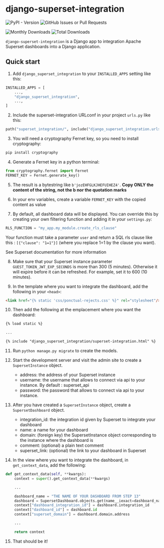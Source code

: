 # django-superset-integration

![PyPI - Version](https://img.shields.io/pypi/v/django-superset-integration)
![GitHub Issues or Pull Requests](https://img.shields.io/github/issues/B-Alica/django-superset-integration)

![Monthly Downloads](https://img.shields.io/pypi/dm/django-superset-integration)
![Total Downloads](https://img.shields.io/pepy/dt/django-superset-integration)

`django-superset-integration` is a Django app to integration Apache Superset dashboards into a Django application.

## Quick start

1. Add `django_superset_integration` to your `INSTALLED_APPS` setting like this:

```python
INSTALLED_APPS = [
    ...,
    "django_superset_integration",
    ...,
]
```

2. Include the superset-integration URLconf in your project `urls.py` like this:

```python
path("superset_integration/", include("django_superset_integration.urls")),
```

3. You will need a cryptography Fernet key, so you need to install cryptography:

```python
pip install cryptography
```

4. Generate a Fernet key in a python terminal:

```python
from cryptography.fernet import Fernet
FERNET_KEY = Fernet.generate_key()
```

5. The result is a bytestring like `b'jozEHFGLKJHEFUIHEZ4'`. **Copy ONLY the content of the string, not the b nor the quotation marks**

6. In your env variables, create a variable `FERNET_KEY` with the copied content as value

7. By default, all dashboard data will be displayed. You can override this by creating your own filtering function and adding it in your `settings.py`:

```python
RLS_FUNCTION = "my_app.my_module.create_rls_clause"
```

Your function must take a parameter `user` and return a SQL rls clause like this : `[{"clause": "1=1"}]`
(where you replace 1=1 by the clause you want).

See Superset documentation for more information

8. Make sure that your Superset instance parameter `GUEST_TOKEN_JWT_EXP_SECONDS` is more than 300 (5 minutes). Otherwise it will expire before it can be refreshed. For example, set it to 600 (10 minutes).

9. In the template where you want to integrate the dashboard, add the following in your `<head>`:

```html
<link href="{% static 'css/ponctual-rejects.css' %}" rel="stylesheet"/>
```

10. Then add the following at the emplacement where you want the dashboard:

```html
{% load static %}

...

{% include "django_superset_integration/superset-integration.html" %}
```

11. Run `python manage.py migrate` to create the models.

12. Start the development server and visit the admin site to create a `SupersetInstance` object.

    - address: the address of your Superset instance
    - username: the username that allows to connect via api to your instance. By default : superset_api
    - password: the password that allows to connect via api to your instance.

13. After you have created a `SupersetInstance` object, create a `SupersetDashboard` object.

    - integration_id: the integration id given by Superset to integrate your dashboard
    - name: a name for your dashboard
    - domain: (foreign key) the SupersetInstance object corresponding to the instance where the dashboard is
    - comment: (optional) a plain text comment
    - superset_link: (optional) the link to your dashboard in Superset

14. In the view where you want to integrate the dashboard, in `get_context_data`, add the following:

```python
def get_context_data(self, **kwargs):
    context = super().get_context_data(**kwargs)

    ...

    dashboard_name = "THE NAME OF YOUR DASHBOARD FROM STEP 13"
    dashboard = SupersetDashboard.objects.get(name__iexact=dashboard_name)
    context["dashboard_integration_id"] = dashboard.integration_id
    context["dashboard_id"] = dashboard.id
    context["superset_domain"] = dashboard.domain.address

    ...

    return context
```

15. That should be it!
